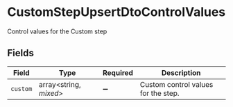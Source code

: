 # CustomStepUpsertDtoControlValues

Control values for the Custom step


## Fields

| Field                               | Type                                | Required                            | Description                         |
| ----------------------------------- | ----------------------------------- | ----------------------------------- | ----------------------------------- |
| `custom`                            | array<string, *mixed*>              | :heavy_minus_sign:                  | Custom control values for the step. |